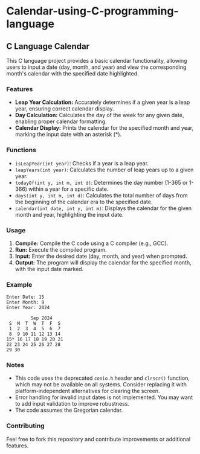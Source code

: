 # Calendar-using-C-programming-language
## C Language Calendar

This C language project provides a basic calendar functionality, allowing users to input a date (day, month, and year) and view the corresponding month's calendar with the specified date highlighted.

### Features

* **Leap Year Calculation:**  Accurately determines if a given year is a leap year, ensuring correct calendar display.
* **Day Calculation:**  Calculates the day of the week for any given date, enabling proper calendar formatting.
* **Calendar Display:**  Prints the calendar for the specified month and year, marking the input date with an asterisk (*).

### Functions

* `isLeapYear(int year)`:  Checks if a year is a leap year.
* `leapYears(int year)`:  Calculates the number of leap years up to a given year.
* `todayOf(int y, int m, int d)`:  Determines the day number (1-365 or 1-366) within a year for a specific date.
* `days(int y, int m, int d)`: Calculates the total number of days from the beginning of the calendar era to the specified date.
* `calendar(int date, int y, int m)`: Displays the calendar for the given month and year, highlighting the input date.

### Usage

1. **Compile:**  Compile the C code using a C compiler (e.g., GCC).
2. **Run:** Execute the compiled program.
3. **Input:**  Enter the desired date (day, month, and year) when prompted.
4. **Output:**  The program will display the calendar for the specified month, with the input date marked.

### Example

```
Enter Date: 15
Enter Month: 9
Enter Year: 2024

         Sep 2024
 S  M  T  W  T  F  S 
 1  2  3  4  5  6  7 
 8  9 10 11 12 13 14 
15* 16 17 18 19 20 21 
22 23 24 25 26 27 28 
29 30 
```

### Notes

* This code uses the deprecated `conio.h` header and `clrscr()` function, which may not be available on all systems. Consider replacing it with platform-independent alternatives for clearing the screen.
* Error handling for invalid input dates is not implemented. You may want to add input validation to improve robustness.
* The code assumes the Gregorian calendar.

### Contributing

Feel free to fork this repository and contribute improvements or additional features.

